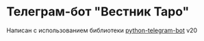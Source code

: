 # Телеграм-бот "Вестник Таро"
Написан с использованием библиотеки [python-telegram-bot](https://github.com/python-telegram-bot/python-telegram-bot) v20
